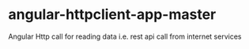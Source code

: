 # angular-httpclient-app-master
Angular Http call for reading data i.e. rest api call from internet services
